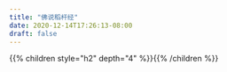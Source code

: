 ```yaml
---
title: "佛说稻杆经"
date: 2020-12-14T17:26:13-08:00
draft: false
---
```



{{% children style="h2" depth="4" %}}{{% /children %}}
